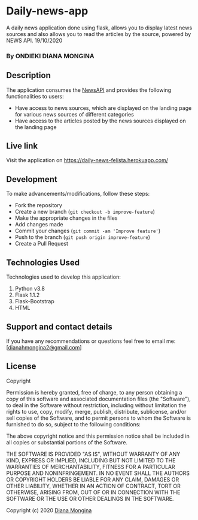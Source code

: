 # Daily-news-app
A daily news application done using flask, allows you to display latest news sources and also allows you to read the articles by the source, powered by NEWS API. 19/10/2020
### By ONDIEKI DIANA MONGINA

## Description

The application consumes the [NewsAPI](https://newsapi.org/) and provides the following functionalities to users:

- Have access to news sources, which are displayed on the landing page for various news sources of different categories 
- Have access to the articles posted by the news sources displayed on the landing page

## Live link

Visit the application on https://daily-news-felista.herokuapp.com/

## Development
To make advancements/modifications, follow these steps:

- Fork the repository
- Create a new branch (`git checkout -b improve-feature`)
- Make the appropriate changes in the files
- Add changes made
- Commit your changes (`git commit -am 'Improve feature'`)
- Push to the branch (`git push origin improve-feature`)
- Create a Pull Request 

## Technologies Used
Technologies used to develop this application:

1. Python v3.8
2. Flask 1.1.2
3. Flask-Bootstrap
4. HTML 

## Support and contact details
If you have any recommendations or questions feel free to email me:[dianahmongina2@gmail.com]

## License
Copyright <YEAR> <COPYRIGHT HOLDER>

Permission is hereby granted, free of charge, to any person obtaining a copy of this software and associated documentation files (the "Software"), to deal in the Software without restriction, including without limitation the rights to use, copy, modify, merge, publish, distribute, sublicense, and/or sell copies of the Software, and to permit persons to whom the Software is furnished to do so, subject to the following conditions:

The above copyright notice and this permission notice shall be included in all copies or substantial portions of the Software.

THE SOFTWARE IS PROVIDED "AS IS", WITHOUT WARRANTY OF ANY KIND, EXPRESS OR IMPLIED, INCLUDING BUT NOT LIMITED TO THE WARRANTIES OF MERCHANTABILITY, FITNESS FOR A PARTICULAR PURPOSE AND NONINFRINGEMENT. IN NO EVENT SHALL THE AUTHORS OR COPYRIGHT HOLDERS BE LIABLE FOR ANY CLAIM, DAMAGES OR OTHER LIABILITY, WHETHER IN AN ACTION OF CONTRACT, TORT OR OTHERWISE, ARISING FROM, OUT OF OR IN CONNECTION WITH THE SOFTWARE OR THE USE OR OTHER DEALINGS IN THE SOFTWARE.



Copyright (c) 2020 [Diana Mongina ](https://github.com/monginadiana/NEWS.API)

